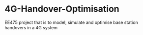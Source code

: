 4G-Handover-Optimisation
========================

EE475 project that is to model, simulate and optimise base station handovers in a 4G system
